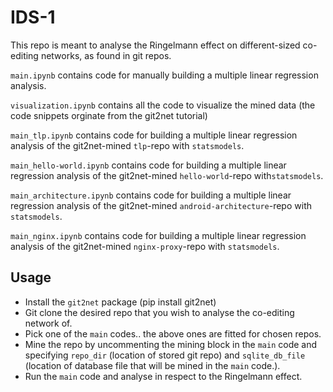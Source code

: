 # IDS-1

This repo is meant to analyse the Ringelmann effect on different-sized co-editing networks, as found in git repos.

`main.ipynb` contains code for manually building a multiple linear regression analysis.

`visualization.ipynb` contains all the code to visualize the mined data (the code snippets orginate from the git2net tutorial)

`main_tlp.ipynb` contains code for building a multiple linear regression analysis of the git2net-mined `tlp`-repo with `statsmodels`.

`main_hello-world.ipynb` contains code for building a multiple linear regression analysis of the git2net-mined `hello-world`-repo with`statsmodels`.

`main_architecture.ipynb` contains code for building a multiple linear regression analysis of the git2net-mined `android-architecture`-repo with `statsmodels`.

`main_nginx.ipynb` contains code for building a multiple linear regression analysis of the git2net-mined `nginx-proxy`-repo with `statsmodels`.

## Usage

- Install the `git2net` package (pip install git2net)
- Git clone the desired repo that you wish to analyse the co-editing network of.
- Pick one of the `main` codes.. the above ones are fitted for chosen repos.
- Mine the repo by uncommenting the mining block in the `main` code and specifying `repo_dir` (location of stored git repo) and `sqlite_db_file` (location of database file that will be mined in the `main` code.).
- Run the `main` code and analyse in respect to the Ringelmann effect.

